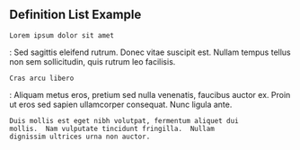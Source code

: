 ## Definition List Example  

`Lorem ipsum dolor sit amet`

:   Sed sagittis eleifend rutrum. Donec vitae suscipit est. 
    Nullam tempus tellus non sem sollicitudin, 
    quis rutrum leo facilisis.

`Cras arcu libero`

:   Aliquam metus eros, pretium sed nulla venenatis, 
    faucibus auctor ex. Proin ut eros sed sapien ullamcorper 
    consequat. Nunc ligula ante.

    Duis mollis est eget nibh volutpat, fermentum aliquet dui 
    mollis.  Nam vulputate tincidunt fringilla.  Nullam 
    dignissim ultrices urna non auctor.

<br>